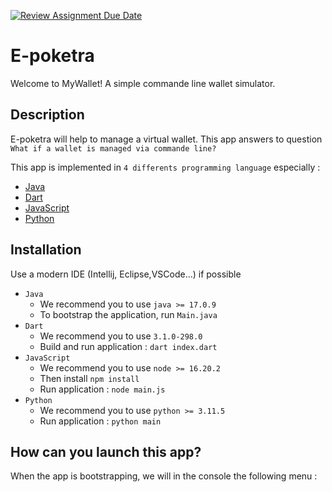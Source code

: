 [![Review Assignment Due Date](https://classroom.github.com/assets/deadline-readme-button-24ddc0f5d75046c5622901739e7c5dd533143b0c8e959d652212380cedb1ea36.svg)](https://classroom.github.com/a/hy8NMZUz)


# E-poketra

Welcome to MyWallet! A simple commande line wallet simulator.


## Description
E-poketra will help to manage a virtual wallet. This app answers to question ```What if a wallet is managed via commande line?```

This app is implemented in ``4 differents programming language`` especially :
- [Java](#installation)
- [Dart](#installation)
- [JavaScript](#installation)
- [Python](#installation)

## Installation
Use a modern IDE (Intellij, Eclipse,VSCode...) if possible

- ```Java```
    * We recommend you to use ```java >= 17.0.9```
    * To bootstrap the application, run ``Main.java``
- ``Dart``
    * We recommend you to use ```3.1.0-298.0```
    * Build and run application : ``dart index.dart``
- ``JavaScript``
    * We recommend you to use ```node >= 16.20.2```
    * Then install ```npm install```
    * Run application : ``node main.js``
- ``Python``
    * We recommend you to use ```python >= 3.11.5```
    * Run application : ``python main``

## How can you launch this app?
When the app is bootstrapping, we will in the console the following menu :
